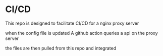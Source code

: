 # CI/CD
This repo is designed to facilitate CI/CD for a nginx proxy server

when the config file is updated A github action queries a api on the proxy server

the files are then pulled from this repo and integrated
